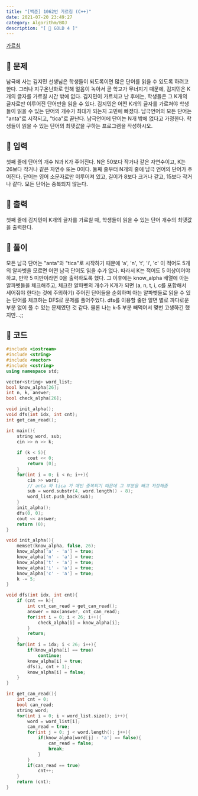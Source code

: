 ```yaml
---
title: "[백준] 1062번 가르침 (C++)"
date: 2021-07-20 23:49:27
category: Algorithm/BOJ
description: "[ 💛 GOLD 4 ]"
---
```


[가르침](https://www.acmicpc.net/problem/1062)

## 🌟 문제
남극에 사는 김지민 선생님은 학생들이 되도록이면 많은 단어를 읽을 수 있도록 하려고 한다. 그러나 지구온난화로 인해 얼음이 녹아서 곧 학교가 무너지기 때문에, 김지민은 K개의 글자를 가르칠 시간 밖에 없다. 김지민이 가르치고 난 후에는, 학생들은 그 K개의 글자로만 이루어진 단어만을 읽을 수 있다. 김지민은 어떤 K개의 글자를 가르쳐야 학생들이 읽을 수 있는 단어의 개수가 최대가 되는지 고민에 빠졌다.
남극언어의 모든 단어는 "anta"로 시작되고, "tica"로 끝난다. 남극언어에 단어는 N개 밖에 없다고 가정한다. 학생들이 읽을 수 있는 단어의 최댓값을 구하는 프로그램을 작성하시오.

## 🌟 입력
첫째 줄에 단어의 개수 N과 K가 주어진다. N은 50보다 작거나 같은 자연수이고, K는 26보다 작거나 같은 자연수 또는 0이다. 둘째 줄부터 N개의 줄에 남극 언어의 단어가 주어진다. 단어는 영어 소문자로만 이루어져 있고, 길이가 8보다 크거나 같고, 15보다 작거나 같다. 모든 단어는 중복되지 않는다.
## 🌟 출력
첫째 줄에 김지민이 K개의 글자를 가르칠 때, 학생들이 읽을 수 있는 단어 개수의 최댓값을 출력한다.
## 🌟 풀이
모든 남극 단어는 "anta"와 "tica"로 시작하기 때문에 'a', 'n', 't', 'i', 'c' 이 적어도 5개의 알파벳을 모르면 어떤 남극 단어도 읽을 수가 없다.
따라서 K는 적어도 5 이상이어야 하고, 만약 5 미만이라면 0을 출력하도록 했다.
그 이후에는 know_alpha 배열에 아는 알파벳들을 체크해주고, 체크한 알파벳의 개수가 K개가 되면 (a, n, t, i, c를 포함해서 세어줘야 한다는 것에 주의하기) 주어진 단어들을 순회하며 아는 알파벳들로 읽을 수 있는 단어를 체크하는 DFS로 문제를 풀어주었다.
dfs를 이용할 줄만 알면 별로 까다로운 부분 없이 풀 수 있는 문제였던 것 같다.
물론 나는 k-5 부분 빼먹어서 몇번 고생하긴 했지만...;;

## 🌟 코드
```cpp
#include <iostream>
#include <string>
#include <vector>
#include <cstring>
using namespace std;

vector<string> word_list;
bool know_alpha[26];
int n, k, answer;
bool check_alpha[26];

void init_alpha();
void dfs(int idx, int cnt);
int get_can_read();

int main(){
    string word, sub;
    cin >> n >> k;
    
    if (k < 5){
        cout << 0;
        return (0);
    }
    for(int i = 0; i < n; i++){
        cin >> word;
        // anta 와 tica 가 매번 중복되기 때문에 그 부분을 빼고 저장해줌
        sub = word.substr(4, word.length() - 8);
        word_list.push_back(sub);
    }
    init_alpha();
    dfs(0, 0);
    cout << answer;
    return (0);
}

void init_alpha(){
    memset(know_alpha, false, 26);
    know_alpha['a' - 'a'] = true;
    know_alpha['n' - 'a'] = true;
    know_alpha['t' - 'a'] = true;
    know_alpha['i' - 'a'] = true;
    know_alpha['c' - 'a'] = true;
    k -= 5;
}

void dfs(int idx, int cnt){
    if (cnt == k){
        int cnt_can_read = get_can_read();
        answer = max(answer, cnt_can_read);
        for(int i = 0; i < 26; i++){
            check_alpha[i] = know_alpha[i];
        }
        return;
    }
    for(int i = idx; i < 26; i++){
        if(know_alpha[i] == true)
            continue;
        know_alpha[i] = true;
        dfs(i, cnt + 1);
        know_alpha[i] = false;
    }
}

int get_can_read(){
    int cnt = 0;
    bool can_read;
    string word;
    for(int i = 0; i < word_list.size(); i++){
        word = word_list[i];
        can_read = true;
        for(int j = 0; j < word.length(); j++){
            if(know_alpha[word[j] - 'a'] == false){
                can_read = false;
                break;
            }
        }
        if(can_read == true)
            cnt++;
    }
    return (cnt);
}
```
